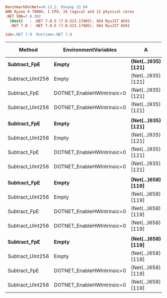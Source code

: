 ``` ini

BenchmarkDotNet=v0.13.2, OS=pop 22.04
AMD Ryzen 9 7900X, 1 CPU, 24 logical and 12 physical cores
.NET SDK=7.0.302
  [Host]   : .NET 7.0.5 (7.0.523.17405), X64 RyuJIT AVX2
  .NET 7.0 : .NET 7.0.5 (7.0.523.17405), X64 RyuJIT AVX2

Job=.NET 7.0  Runtime=.NET 7.0  

```
|           Method |       EnvironmentVariables |                   A |                   B |      Mean |     Error |    StdDev | Ratio | RatioSD | Allocated | Alloc Ratio |
|----------------- |--------------------------- |-------------------- |-------------------- |----------:|----------:|----------:|------:|--------:|----------:|------------:|
|     **Subtract_FpE** |                      **Empty** | **(Net(...)935) [121]** | **(Net(...)935) [121]** |  **2.189 ns** | **0.0228 ns** | **0.0214 ns** |  **1.00** |    **0.00** |         **-** |          **NA** |
| Subtract_UInt256 |                      Empty | (Net(...)935) [121] | (Net(...)935) [121] |  4.229 ns | 0.0326 ns | 0.0305 ns |  1.93 |    0.02 |         - |          NA |
|     Subtract_FpE | DOTNET_EnableHWIntrinsic=0 | (Net(...)935) [121] | (Net(...)935) [121] |  6.331 ns | 0.0242 ns | 0.0226 ns |  2.89 |    0.02 |         - |          NA |
| Subtract_UInt256 | DOTNET_EnableHWIntrinsic=0 | (Net(...)935) [121] | (Net(...)935) [121] |  5.292 ns | 0.0125 ns | 0.0105 ns |  2.41 |    0.03 |         - |          NA |
|                  |                            |                     |                     |           |           |           |       |         |           |             |
|     **Subtract_FpE** |                      **Empty** | **(Net(...)935) [121]** | **(Net(...)658) [119]** |  **4.534 ns** | **0.0116 ns** | **0.0103 ns** |  **1.00** |    **0.00** |         **-** |          **NA** |
| Subtract_UInt256 |                      Empty | (Net(...)935) [121] | (Net(...)658) [119] | 48.007 ns | 0.1585 ns | 0.1483 ns | 10.59 |    0.04 |         - |          NA |
|     Subtract_FpE | DOTNET_EnableHWIntrinsic=0 | (Net(...)935) [121] | (Net(...)658) [119] |  7.957 ns | 0.0238 ns | 0.0199 ns |  1.75 |    0.01 |         - |          NA |
| Subtract_UInt256 | DOTNET_EnableHWIntrinsic=0 | (Net(...)935) [121] | (Net(...)658) [119] | 56.306 ns | 0.1749 ns | 0.1636 ns | 12.42 |    0.05 |         - |          NA |
|                  |                            |                     |                     |           |           |           |       |         |           |             |
|     **Subtract_FpE** |                      **Empty** | **(Net(...)658) [119]** | **(Net(...)935) [121]** |  **2.212 ns** | **0.0037 ns** | **0.0034 ns** |  **1.00** |    **0.00** |         **-** |          **NA** |
| Subtract_UInt256 |                      Empty | (Net(...)658) [119] | (Net(...)935) [121] | 56.897 ns | 0.7511 ns | 0.7026 ns | 25.72 |    0.31 |         - |          NA |
|     Subtract_FpE | DOTNET_EnableHWIntrinsic=0 | (Net(...)658) [119] | (Net(...)935) [121] |  6.365 ns | 0.0061 ns | 0.0057 ns |  2.88 |    0.00 |         - |          NA |
| Subtract_UInt256 | DOTNET_EnableHWIntrinsic=0 | (Net(...)658) [119] | (Net(...)935) [121] | 62.624 ns | 0.1901 ns | 0.1779 ns | 28.31 |    0.09 |         - |          NA |
|                  |                            |                     |                     |           |           |           |       |         |           |             |
|     **Subtract_FpE** |                      **Empty** | **(Net(...)658) [119]** | **(Net(...)658) [119]** |  **2.199 ns** | **0.0037 ns** | **0.0035 ns** |  **1.00** |    **0.00** |         **-** |          **NA** |
| Subtract_UInt256 |                      Empty | (Net(...)658) [119] | (Net(...)658) [119] |  4.272 ns | 0.0354 ns | 0.0331 ns |  1.94 |    0.02 |         - |          NA |
|     Subtract_FpE | DOTNET_EnableHWIntrinsic=0 | (Net(...)658) [119] | (Net(...)658) [119] |  6.314 ns | 0.0242 ns | 0.0227 ns |  2.87 |    0.01 |         - |          NA |
| Subtract_UInt256 | DOTNET_EnableHWIntrinsic=0 | (Net(...)658) [119] | (Net(...)658) [119] |  5.304 ns | 0.0514 ns | 0.0455 ns |  2.41 |    0.02 |         - |          NA |
